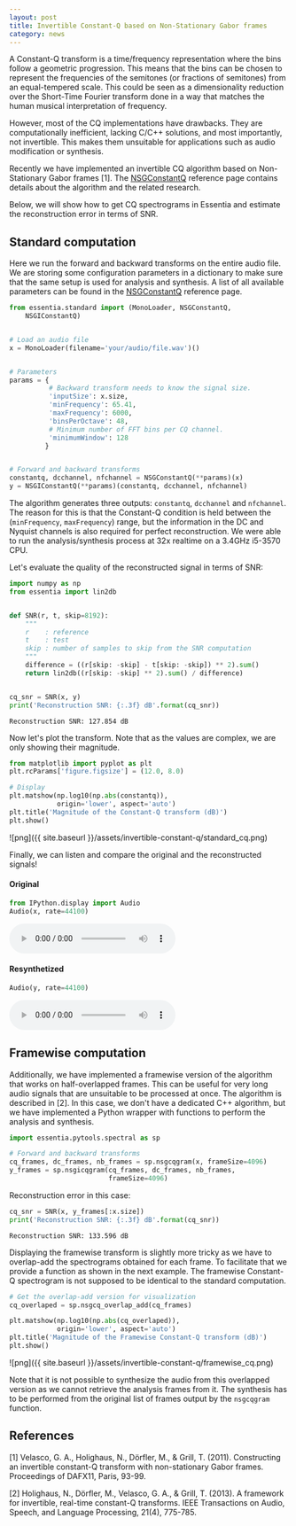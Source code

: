 ```yaml
---
layout: post
title: Invertible Constant-Q based on Non-Stationary Gabor frames
category: news
---
```

A Constant-Q transform is a time/frequency representation where the bins follow a geometric progression. This means that the bins can be chosen to represent the frequencies of the semitones (or fractions of semitones) from an equal-tempered scale. This could be seen as a dimensionality reduction over the Short-Time Fourier transform done in a way that matches the human musical interpretation of frequency. 

However, most of the CQ implementations have drawbacks. They are computationally inefficient, lacking C/C++ solutions, and most importantly, not invertible. This makes them unsuitable for applications such as audio modification or synthesis.

Recently we have implemented an invertible CQ algorithm based on Non-Stationary Gabor frames [1]. The [NSGConstantQ](https://essentia.upf.edu/documentation/reference/std_NSGConstantQ.html) reference page contains details about the algorithm and the related research.

Below, we will show how to get CQ spectrograms in Essentia and estimate the reconstruction error in terms of SNR.


## Standard computation
Here we run the forward and backward transforms on the entire audio file. We are storing some configuration parameters in a dictionary to make sure that the same setup is used for analysis and synthesis. A list of all available parameters can be found in the [NSGConstantQ](https://essentia.upf.edu/documentation/reference/std_NSGConstantQ.html) reference page. 


```python
from essentia.standard import (MonoLoader, NSGConstantQ, 
    NSGIConstantQ)


# Load an audio file
x = MonoLoader(filename='your/audio/file.wav')()


# Parameters
params = {
          # Backward transform needs to know the signal size.
          'inputSize': x.size,
          'minFrequency': 65.41,
          'maxFrequency': 6000,
          'binsPerOctave': 48,
          # Minimum number of FFT bins per CQ channel.
          'minimumWindow': 128  
         }


# Forward and backward transforms
constantq, dcchannel, nfchannel = NSGConstantQ(**params)(x)
y = NSGIConstantQ(**params)(constantq, dcchannel, nfchannel)
```

The algorithm generates three outputs: `constantq`, `dcchannel` and `nfchannel`. The reason for this is that the Constant-Q condition is held between the (`minFrequency`, `maxFrequency`) range, but the information in the DC and Nyquist channels is also required for perfect reconstruction. We were able to run the analysis/synthesis process at 32x realtime on a 3.4GHz i5-3570 CPU.

Let's evaluate the quality of the reconstructed signal in terms of SNR:


```python
import numpy as np
from essentia import lin2db


def SNR(r, t, skip=8192):
    """
    r    : reference
    t    : test
    skip : number of samples to skip from the SNR computation
    """
    difference = ((r[skip: -skip] - t[skip: -skip]) ** 2).sum()
    return lin2db((r[skip: -skip] ** 2).sum() / difference)


cq_snr = SNR(x, y)
print('Reconstruction SNR: {:.3f} dB'.format(cq_snr))
```

    Reconstruction SNR: 127.854 dB


Now let's plot the transform. Note that as the values are complex, we are only showing their magnitude.


```python
from matplotlib import pyplot as plt
plt.rcParams['figure.figsize'] = (12.0, 8.0)

# Display
plt.matshow(np.log10(np.abs(constantq)),
            origin='lower', aspect='auto')
plt.title('Magnitude of the Constant-Q transform (dB)')
plt.show()
```


![png]({{ site.baseurl }}/assets/invertible-constant-q/standard_cq.png)


Finally, we can listen and compare the original and the reconstructed signals!
#### Original


```python
from IPython.display import Audio
Audio(x, rate=44100)
```


<audio src="{{ site.baseurl }}/assets/invertible-constant-q/vignesh_original.wav" controls preload></audio>  



#### Resynthetized


```python
Audio(y, rate=44100)
```


<audio src="{{ site.baseurl }}/assets/invertible-constant-q/vignesh_resynthetized.wav" controls preload></audio>  




## Framewise computation
Additionally, we have implemented a framewise version of the algorithm that works on half-overlapped frames. This can be useful for very long audio signals that are unsuitable to be processed at once. The algorithm is described in [2]. In this case, we don't have a dedicated C++ algorithm, but we have implemented a Python wrapper with functions to perform the analysis and synthesis.


```python
import essentia.pytools.spectral as sp

# Forward and backward transforms
cq_frames, dc_frames, nb_frames = sp.nsgcqgram(x, frameSize=4096)
y_frames = sp.nsgicqgram(cq_frames, dc_frames, nb_frames,
                         frameSize=4096)
```

Reconstruction error in this case:


```python
cq_snr = SNR(x, y_frames[:x.size])
print('Reconstruction SNR: {:.3f} dB'.format(cq_snr))
```

    Reconstruction SNR: 133.596 dB


Displaying the framewise transform is slightly more tricky as we have to overlap-add the spectrograms obtained for each frame. To facilitate that we provide a function as shown in the next example. The framewise Constant-Q spectrogram is not supposed to be identical to the standard computation. 



```python
# Get the overlap-add version for visualization
cq_overlaped = sp.nsgcq_overlap_add(cq_frames)

plt.matshow(np.log10(np.abs(cq_overlaped)), 
            origin='lower', aspect='auto')
plt.title('Magnitude of the Framewise Constant-Q transform (dB)')
plt.show()
```


![png]({{ site.baseurl }}/assets/invertible-constant-q/framewise_cq.png)



Note that it is not possible to synthesize the audio from this overlapped version as we cannot retrieve the analysis frames from it. The synthesis has to be performed from the original list of frames output by the `nsgcqgram` function.


## References

[1] Velasco, G. A., Holighaus, N., Dörfler, M., & Grill, T. (2011). Constructing an invertible constant-Q transform with non-stationary Gabor frames. Proceedings of DAFX11, Paris, 93-99.

[2] Holighaus, N., Dörfler, M., Velasco, G. A., & Grill, T. (2013). A framework for invertible, real-time constant-Q transforms. IEEE Transactions on Audio, Speech, and Language Processing, 21(4), 775-785.



```python

```
